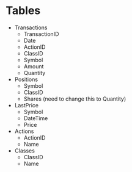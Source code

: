 # Tables
  * Transactions
    * TransactionID
    * Date
    * ActionID
    * ClassID
    * Symbol
    * Amount
    * Quantity
  * Positions
    * Symbol
    * ClassID
    * Shares (need to change this to Quantity)
  * LastPrice
    * Symbol
    * DateTime
    * Price
  * Actions
    * ActionID
    * Name
  * Classes
    * ClassID
    * Name
    
